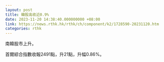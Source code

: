 ```yaml
---
layout: post
title: 韓股高收近0.9%
date: 2023-11-20 14:38:40.000000000 +08:00
link: https://news.rthk.hk/rthk/ch/component/k2/1728590-20231120.htm
categories: rthk
---
```


南韓股市上升。

首爾綜合指數收報2491點，升21點，升幅0.86%。
